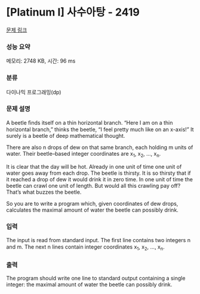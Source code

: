 # [Platinum I] 사수아탕 - 2419 

[문제 링크](https://www.acmicpc.net/problem/2419) 

### 성능 요약

메모리: 2748 KB, 시간: 96 ms

### 분류

다이나믹 프로그래밍(dp)

### 문제 설명

<p>A beetle ﬁnds itself on a thin horizontal branch. “Here I am on a thin horizontal branch,” thinks the beetle, “I feel pretty much like on an x-axis!” It surely is a beetle of deep mathematical thought.</p>

<p>There are also n drops of dew on that same branch, each holding m units of water. Their beetle–based integer coordinates are x<sub>1</sub>, x<sub>2</sub>, ..., x<sub>n</sub>.</p>

<p>It is clear that the day will be hot. Already in one unit of time one unit of water goes away from each drop. The beetle is thirsty. It is so thirsty that if it reached a drop of dew it would drink it in zero time. In one unit of time the beetle can crawl one unit of length. But would all this crawling pay off? That’s what buzzes the beetle.</p>

<p>So you are to write a program which, given coordinates of dew drops, calculates the maximal amount of water the beetle can possibly drink.</p>

### 입력 

 <p>The input is read from standard input. The ﬁrst line contains two integers n and m. The next n lines contain integer coordinates x<sub>1</sub>, x<sub>2</sub>, ..., x<sub>n</sub>.</p>

### 출력 

 <p>The program should write one line to standard output containing a single integer: the maximal amount of water the beetle can possibly drink.</p>

